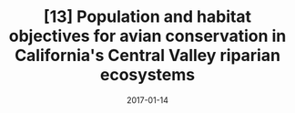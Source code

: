 ---
title: "[13] Population and habitat objectives for avian conservation in California's Central Valley riparian ecosystems"
collection: publications
date: 2017-01-14
venue: 'San Francisco Estuary and Watershed Science'
link: 'https://doi.org/10.15447/sfews.2017v15iss1art5'
paperurl: '/files/Dybala et al. 2017 - CVJV - Riparian.pdf'
openaccess: true
citation: "Dybala KE, Clipperton N, Gardali T, Golet GH, Kelsey R, Lorenzato S, Melcer R, Seavy NE, Silveira JG, Yarris GS (2017) Population and habitat objectives for avian conservation in California's Central Valley riparian ecosystems. <i>San Francisco Estuary and Watershed Science</i> 15. DOI: 10.15447/sfews.2017v15iss1art5"
---